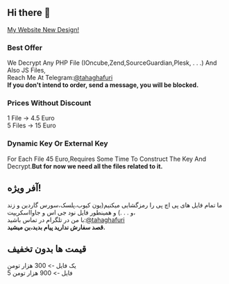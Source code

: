 ## Hi there 👋
[My Website New Design!](https://tahaghafuri.ir/)
### Best Offer
We Decrypt Any PHP File (IOncube,Zend,SourceGuardian,Plesk, . . .) And Also JS Files,<br>
Reach Me At Telegram:[@tahaghafuri](https://t.me/tahaghafuri/)<br>
<b>If you don't intend to order, send a message, you will be blocked.</b>
### Prices Without Discount
1 File -> 4.5 Euro<br>
5 Files -> 15 Euro
### Dynamic Key Or External Key
For Each File 45 Euro,Requires Some Time To Construct The Key And Decrypt.<b>But for now we need all the files related to it.</b>
##  آفر ویژه!
ما تمام فایل های پی اچ پی را رمزگشایی میکنیم(یون کیوب،پلسک،سورس گاردین و زند و . . .) و همینطور فایل نود جی اس و جاوااسکریپت،<br>
با من در تلگرام در تماس باشید:[@tahaghafuri](https://t.me/tahaghafuri/)<br>
<b>قصد سفارش ندارید پیام بدید،بن میشید.</b>
## قیمت ها بدون تخفیف
یک فایل -> 300 هزار تومن<br>
5 فایل -> 900  هزار تومن
